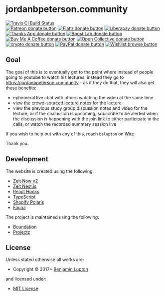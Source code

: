<!-- TITLE/ -->

<h1>jordanbpeterson.community</h1>

<!-- /TITLE -->


<!-- BADGES/ -->

<span class="badge-travisci"><a href="http://travis-ci.org/bevry/jordanbpeterson.community" title="Check this project's build status on TravisCI"><img src="https://img.shields.io/travis/bevry/jordanbpeterson.community/master.svg" alt="Travis CI Build Status" /></a></span>
<br class="badge-separator" />
<span class="badge-patreon"><a href="https://patreon.com/bevry" title="Donate to this project using Patreon"><img src="https://img.shields.io/badge/patreon-donate-yellow.svg" alt="Patreon donate button" /></a></span>
<span class="badge-flattr"><a href="https://flattr.com/profile/balupton" title="Donate to this project using Flattr"><img src="https://img.shields.io/badge/flattr-donate-yellow.svg" alt="Flattr donate button" /></a></span>
<span class="badge-liberapay"><a href="https://liberapay.com/bevry" title="Donate to this project using Liberapay"><img src="https://img.shields.io/badge/liberapay-donate-yellow.svg" alt="Liberapay donate button" /></a></span>
<span class="badge-thanksapp"><a href="https://givethanks.app/donate/npm/jordanbpeterson.community" title="Donate to this project using Thanks App"><img src="https://img.shields.io/badge/thanksapp-donate-yellow.svg" alt="Thanks App donate button" /></a></span>
<span class="badge-boostlab"><a href="https://boost-lab.app/bevry/jordanbpeterson.community" title="Donate to this project using Boost Lab"><img src="https://img.shields.io/badge/boostlab-donate-yellow.svg" alt="Boost Lab donate button" /></a></span>
<span class="badge-buymeacoffee"><a href="https://buymeacoffee.com/balupton" title="Donate to this project using Buy Me A Coffee"><img src="https://img.shields.io/badge/buy%20me%20a%20coffee-donate-yellow.svg" alt="Buy Me A Coffee donate button" /></a></span>
<span class="badge-opencollective"><a href="https://opencollective.com/bevry" title="Donate to this project using Open Collective"><img src="https://img.shields.io/badge/open%20collective-donate-yellow.svg" alt="Open Collective donate button" /></a></span>
<span class="badge-crypto"><a href="https://bevry.me/crypto" title="Donate to this project using Cryptocurrency"><img src="https://img.shields.io/badge/crypto-donate-yellow.svg" alt="crypto donate button" /></a></span>
<span class="badge-paypal"><a href="https://bevry.me/paypal" title="Donate to this project using Paypal"><img src="https://img.shields.io/badge/paypal-donate-yellow.svg" alt="PayPal donate button" /></a></span>
<span class="badge-wishlist"><a href="https://bevry.me/wishlist" title="Buy an item on our wishlist for us"><img src="https://img.shields.io/badge/wishlist-donate-yellow.svg" alt="Wishlist browse button" /></a></span>

<!-- /BADGES -->


## Goal

The goal of this is to eventually get to the point where instead of people going to youtube to watch his lectures, instead they go to https://jordanbpeterson.community - as if they do that, they will also get these benefits:

-   ephemeral live chat with others watching the video at the same time
-   view the crowd-sourced lecture notes for the lecture
-   view the previous study group discussion notes and video for the lecture, or if the discussion is upcoming, subscribe to be alerted when the discussion is happening with the join link to either participate in the calls, or watch the recorded summary session live

If you wish to help out with any of this, reach `balupton` on [Wire](https://balupton.com)

Thank you.

## Development

The website is created using the following:

-   [Zeit Now v2](https://zeit.co/docs/v2/)
-   [Zeit Next.js](https://nextjs.org/docs/)
-   [React Hooks](https://reactjs.org/docs/hooks-intro.html)
-   [TypeScript](http://npmjs.com/package/@zeit/next-typescript)
-   [Shopify Polaris](https://github.com/Shopify/polaris-react)
-   [Fauna](https://fauna.com)

The project is maintained using the following:

-   [Boundation](https://github.com/bevry/boundation)
-   [Projectz](https://github.com/bevry/projectz)

<!-- LICENSE/ -->

<h2>License</h2>

Unless stated otherwise all works are:

<ul><li>Copyright &copy; 2017+ <a href="http://balupton.com">Benjamin Lupton</a></li></ul>

and licensed under:

<ul><li><a href="http://spdx.org/licenses/MIT.html">MIT License</a></li></ul>

<!-- /LICENSE -->
